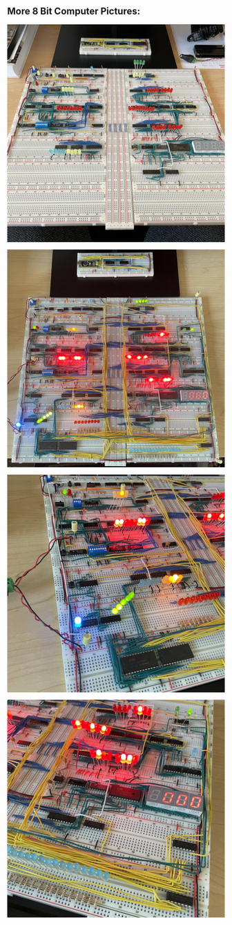 ## **More 8 Bit Computer Pictures:**

![2](https://github.com/HugoSeda/Hardware-Projects/blob/main/8%20Bit%20Computer/2%20-%20Partial%20Build.jpeg?raw=true)

![3](https://github.com/HugoSeda/Hardware-Projects/blob/main/8%20Bit%20Computer/3%20-%20Complete%20with%20lights.jpeg?raw=true)

![4](https://github.com/HugoSeda/Hardware-Projects/blob/main/8%20Bit%20Computer/4%20-%20Complete%20closeup1.jpeg?raw=true)

![5](https://github.com/HugoSeda/Hardware-Projects/blob/main/8%20Bit%20Computer/5%20-%20Complete%20closeup2.jpeg?raw=true)

